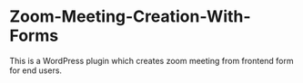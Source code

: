 # Zoom-Meeting-Creation-With-Forms
This is a WordPress plugin which creates zoom meeting from frontend form for end users.
